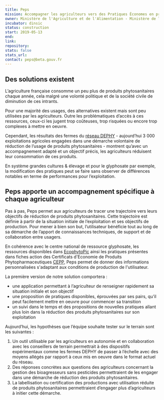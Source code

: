 ```yaml
---
title: Peps
mission: Accompagner les agriculteurs vers des Pratiques Économes en produits PhytoSanitaires (PEPS)
owner: Ministère de l'Agriculture et de l'Alimentation - Ministère de la Transition Écologique et Solidaire
incubator: dinsic 
status: construction
start: 2019-05-13 
end: 
link: 
repository: 
stats: false 
stats_url: 
contact: peps@beta.gouv.fr
---
```


## Des solutions existent 

L’agriculture française consomme un peu plus de produits phytosanitaires chaque année, cela malgré une volonté politique et de la société civile de diminution de ces intrants. 

Pour une majorité des usages, des alternatives existent mais sont peu utilisées par les agriculteurs. Outre les problématiques d’accès à ces ressources, ceux-ci les jugent trop coûteuses, trop risquées ou encore trop complexes à mettre en oeuvre.

Cependant, les résultats des fermes du [réseau DEPHY](http://www.ecophytopic.fr/tr/innovation-en-marche/réseau-dephy) - aujourd’hui 3 000 exploitations agricoles engagées dans une démarche volontaire de réduction de l’usage de produits phytosanitaires - montrent qu’avec un accompagnement adapté et un objectif précis, les agriculteurs réduisent leur consommation de ces produits. 

En système grandes cultures & élevage et pour le glyphosate par exemple, la modification des  pratiques peut se faire sans observer de différences notables en terme de performances pour l’exploitation. 


## Peps apporte un accompagnement spécifique à chaque agriculteur 

Pas à pas, Peps permet aux agriculteurs de tracer une trajectoire vers leurs objectifs de réduction de produits phytosanitaires. Cette trajectoire est définie à partir de la situation initiale de l’exploitation et ses objectifs de production. Pour mener à bien son but, l’utilisateur bénéficie tout au long de sa démarche de l’apport de connaissances techniques, de support et de collaboration entre usagers. 

En cohérence avec le centre national de ressource glyphosate, les ressources disponibles dans [EcophytoPic](http://www.ecophytopic.fr/) ainsi les pratiques présentes dans fiches action des Certificats d'Economie de Produits Phytopharmaceutiques [CEPP](https://alim.agriculture.gouv.fr/cepp/#/content/ap-fichesaction), Peps permet de donner des informations personnalisées s'adaptant aux conditions de production de l'utilisateur.

La première version de notre solution comportera :
- une application permettant à l’agriculteur de renseigner rapidement sa situation initiale et son objectif
- une proposition de pratiques disponibles, éprouvées par ses pairs, qu’il peut facilement mettre en oeuvre pour commencer sa transition
- un suivi dans le temps et des propositions de nouvelles pratiques allant plus loin dans la réduction des produits phytosanitaires sur son exploitation

Aujourd’hui, les hypothèses  que l’équipe souhaite tester sur le terrain sont les suivantes :
1. Un outil utilisable par les agriculteurs en autonomie et en collaboration avec les conseillers de terrain permettrait à des dispositifs expérimentaux comme les fermes DEPHY de passer à l’échelle avec des moyens allégés par rapport à ceux mis en oeuvre dans le format actuel du réseau.
2. Des réponses concrètes aux questions des agriculteurs concernant la gestion des bioagresseurs sans pesticides permettraient de les engager dans une démarche de réduction des produits phytosanitaires.
3. La labellisation ou certification des productions avec utilisation réduite de produits phytosanitaires permettraient d’engager plus d’agriculteurs à initier cette démarche.

